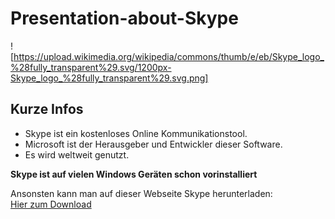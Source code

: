 # Presentation-about-Skype

! [https://upload.wikimedia.org/wikipedia/commons/thumb/e/eb/Skype_logo_%28fully_transparent%29.svg/1200px-Skype_logo_%28fully_transparent%29.svg.png]

## Kurze Infos 

*  Skype ist ein kostenloses Online Kommunikationstool.
*  Microsoft ist der Herausgeber und Entwickler dieser Software. 
*  Es wird weltweit genutzt.

**Skype ist auf vielen Windows Geräten schon vorinstalliert**

   Ansonsten kann man auf dieser Webseite Skype herunterladen:   
   [Hier zum Download](https://www.skype.com/de)   
